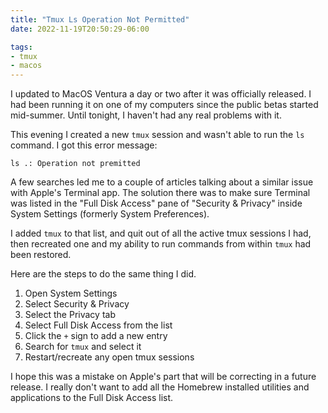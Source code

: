 ```yaml
---
title: "Tmux Ls Operation Not Permitted"
date: 2022-11-19T20:50:29-06:00

tags:
- tmux
- macos
---
```

I updated to MacOS Ventura a day or two after it was officially released. I had been running it on
one of my computers since the public betas started mid-summer. Until tonight, I haven't had any real
problems with it.

This evening I created a new `tmux` session and wasn't able to run the `ls` command. I got this
error message:

    ls .: Operation not premitted

A few searches led me to a couple of articles talking about a similar issue with Apple's Terminal
app. The solution there was to make sure Terminal was listed in the "Full Disk Access" pane of
"Security & Privacy" inside System Settings (formerly System Preferences).

I added `tmux` to that list, and quit out of all the active tmux sessions I had, then recreated one
and my ability to run commands from within `tmux` had been restored.

Here are the steps to do the same thing I did.

1. Open System Settings
2. Select Security & Privacy
3. Select the Privacy tab
4. Select Full Disk Access from the list
5. Click the `+` sign to add a new entry
6. Search for `tmux` and select it
7. Restart/recreate any open tmux sessions

I hope this was a mistake on Apple's part that will be correcting in a future release. I really
don't want to add all the Homebrew installed utilities and applications to the Full Disk Access
list.
